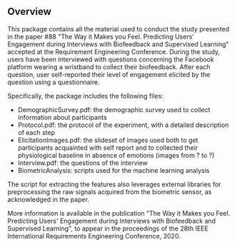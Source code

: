 ## Overview

This package contains all the material used to conduct the study presented in the paper #88 "The Way it Makes you Feel. Predicting Users' Engagement during Interviews with Biofeedback and Supervised Learning" accepted at the Requirement Engineering Conference. During the study, users have been interviewed with questions concerning the Facebook platform wearing a wristband to collect their biofeedback. After each question, user self-reported their level of engagement elicited by the question using a questionnaire.  

Specifically, the package includes the following files: 

- DemographicSurvey.pdf: the demographic survey used to collect information about participants
- Protocol.pdf: the protocol of the experiment, with a detailed description of each step
- ElicitationImages.pdf: the slideset of images used both to get participants acquainted with self report and to collected their physiological baseline in absence of emotions (images from ? to ?)
- Interview.pdf: the questions of the interview
- BiometricAnalysis:  scripts used for the machine learning analysis



The script for extracting the features also leverages external libraries for preprocessing the raw signals acquired from the biometric sensor, as acknowledged in the paper.

More information is available in the publication "The Way it Makes you Feel. Predicting Users' Engagement during Interviews with Biofeedback and Supervised Learning", to appear in the proceedings of the 28th IEEE International Requirements Engineering Conference, 2020.